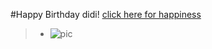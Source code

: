 #Happy Birthday didi!
[click here for happiness](https://upload.wikimedia.org/wikipedia/commons/thumb/d/dd/Birthday_candles.jpg/1200px-Birthday_candles.jpg)
> * ![pic](https://i.giphy.com/kMI3z7b9RWrYQbsXd2.webp)
